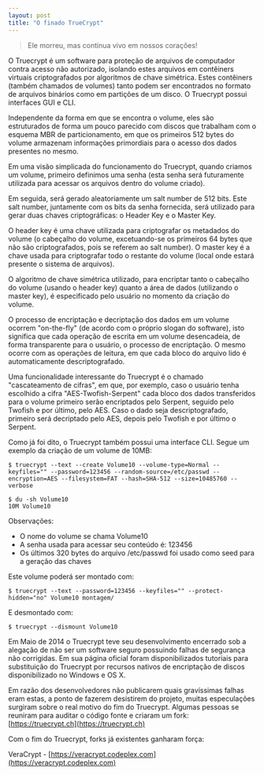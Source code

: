 ```yaml
---
layout: post
title: "O finado TrueCrypt"
---
```


> Ele morreu, mas continua vivo em nossos corações!

O Truecrypt é um software para proteção de arquivos de computador contra acesso não autorizado, isolando estes arquivos em contêiners virtuais criptografados por algoritmos de chave simétrica. Estes contêiners (também chamados de volumes) tanto podem ser encontrados no formato de arquivos binários como em partições de um disco. O Truecrypt possui interfaces GUI e CLI.

Independente da forma em que se encontra o volume, eles são estruturados de forma um pouco parecido com discos que trabalham com o esquema MBR de particionamento, em que os primeiros 512 bytes do volume armazenam informações primordiais para o acesso dos dados presentes no mesmo.

Em uma visão simplicada do funcionamento do Truecrypt, quando criamos um volume, primeiro definimos uma senha (esta senha será futuramente utilizada para acessar os arquivos dentro do volume criado).

Em seguida, será gerado aleatoriamente um salt number de 512 bits. Este salt number, juntamente com os bits da senha fornecida, será utilizado para gerar duas chaves criptográficas: o Header Key e o Master Key.

O header key é uma chave utilizada para criptografar os metadados do volume (o cabeçalho do volume, excetuando-se os primeiros 64 bytes que não são criptografados, pois se referem ao salt number). O master key é a chave usada para criptografar todo o restante do volume (local onde estará presente o sistema de arquivos).

O algoritmo de chave simétrica utilizado, para encriptar tanto o cabeçalho do volume (usando o header key) quanto a área de dados (utilizando o master key), é especificado pelo usuário no momento da criação do volume.

O processo de encriptação e decriptação dos dados em um volume ocorrem "on-the-fly" (de acordo com o próprio slogan do software), isto significa que cada operação de escrita em um volume desencadeia, de forma transparente para o usuário, o processo de encriptação. O mesmo ocorre com as operações de leitura, em que cada bloco do arquivo lido é automaticamente descriptografado.

Uma funcionalidade interessante do Truecrypt é o chamado "cascateamento de cifras", em que, por exemplo, caso o usuário tenha escolhido a cifra "AES-Twofish-Serpent" cada bloco dos dados transferidos para o volume primeiro serão encriptados pelo Serpent, seguido pelo Twofish e por último, pelo AES. Caso o dado seja descriptografado, primeiro será decriptado pelo AES, depois pelo Twofish e por último o Serpent.

Como já foi dito, o Truecrypt também possui uma interface CLI. Segue um exemplo da criação de um volume de 10MB:

```
$ truecrypt --text --create Volume10 --volume-type=Normal --keyfiles="" --password=123456 --random-source=/etc/passwd --encryption=AES --filesystem=FAT --hash=SHA-512 --size=10485760 --verbose

$ du -sh Volume10
10M Volume10
```

Observações:

* O nome do volume se chama Volume10
* A senha usada para acessar seu conteúdo é: 123456
* Os últimos 320 bytes do arquivo /etc/passwd foi usado como seed para a geração das chaves

Este volume poderá ser montado com:

```
$ truecrypt --text --password=123456 --keyfiles="" --protect-hidden="no" Volume10 montagem/
```

E desmontado com:

```
$ truecrypt --dismount Volume10
```

Em Maio de 2014 o Truecrypt teve seu desenvolvimento encerrado sob a alegação de não ser um software seguro possuindo falhas de segurança não corrigidas. Em sua página oficial foram disponibilizados tutoriais para substituição do Truecrypt por recursos nativos de encriptação de discos disponibilizado no Windows e OS X.

Em razão dos desenvolvedores não publicarem quais gravíssimas falhas eram estas, a ponto de fazerem desistirem do projeto, muitas especulações surgiram sobre o real motivo do fim do Truecrypt. Algumas pessoas se reuniram para auditar o código fonte e criaram um fork: [https://truecrypt.ch](https://truecrypt.ch)

Com o fim do Truecrypt, forks já existentes ganharam força:

VeraCrypt - [https://veracrypt.codeplex.com](https://veracrypt.codeplex.com)

